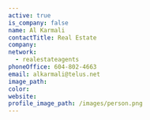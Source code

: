 ```yaml
---
active: true
is_company: false
name: Al Karmali
contactTitle: Real Estate
company:
network:
  - realestateagents
phoneOffice: 604-802-4663
email: alkarmali@telus.net
image_path:
color:
website:
profile_image_path: /images/person.png
---
```

